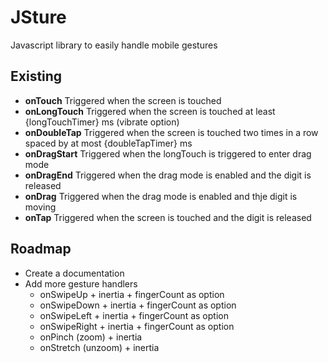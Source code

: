 # JSture
Javascript library to easily handle mobile gestures


## Existing

- **onTouch** Triggered when the screen is touched 
- **onLongTouch** Triggered when the screen is touched at least {longTouchTimer} ms (vibrate option)
- **onDoubleTap** Triggered when the screen is touched two times in a row spaced by at most {doubleTapTimer} ms
- **onDragStart** Triggered when the longTouch is triggered to enter drag mode
- **onDragEnd** Triggered when the drag mode is enabled and the digit is released
- **onDrag** Triggered when the drag mode is enabled and thje digit is moving
- **onTap** Triggered when the screen is touched and the digit is released

## Roadmap

- Create a documentation
- Add more gesture handlers
  - onSwipeUp + inertia + fingerCount as option
  - onSwipeDown + inertia + fingerCount as option
  - onSwipeLeft + inertia + fingerCount as option
  - onSwipeRight + inertia + fingerCount as option
  - onPinch (zoom) + inertia
  - onStretch (unzoom) + inertia
